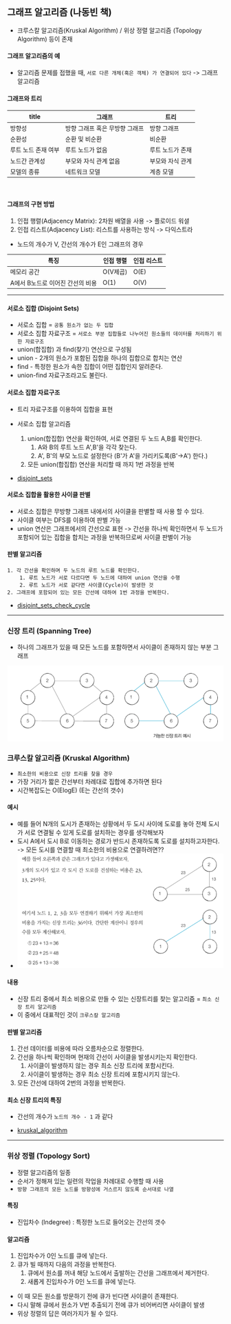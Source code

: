## 그래프 알고리즘 (나동빈 책)

* 크루스칼 알고리즘(Kruskal Algorithm) / 위상 정렬 알고리즘 (Topology Algorithm) 등이 존재

#### 그래프 알고리즘의 예
* 알고리즘 문제를 접했을 때, `서로 다른 개체(혹은 객체) 가 연결되어 있다` -> 그래프 알고리즘

#### 그래프와 트리

| title | 그래프 | 트리 |
| --- | --- | --- | 
| 방향성 | 방향 그래프 혹은 무방향 그래프 | 방향 그래프 |
| 순환성 | 순환 및 비순환  | 비순환 |
| 루트 노드 존재 여부 | 루트 노드가 없음  | 루트 노드가 존재 |
| 노드간 관계성 | 부모와 자식 관계 없음  | 부모와 자식 관계 |
| 모델의 종류 | 네트워크 모델  | 계층 모델 |

<br>

#### 그래프의 구현 방법
1. 인접 행렬(Adjacency Matrix): 2차원 배열을 사용 -> 플로이드 워셜
2. 인접 리스트(Adjacency List): 리스트를 사용하는 방식 -> 다익스트라 

* 노드의 개수가 V, 간선의 개수가 E인 그래프의 경우

| 특징 | 인접 행렬 | 인접 리스트 | 
| --- | --- | --- | 
| 메모리 공간 | O(V제곱) | O(E) | 
| A에서 B노드로 이어진 간선의 비용| O(1) | O(V) | 

<hr>

#### 서로소 집합 (Disjoint Sets)
* 서로소 집합 = `공통 원소가 없는 두 집합`
* 서로소 집합 자료구조 = `서로소 부분 집합들로 나누어진 원소들의 데이터를 처리하기 위한 자료구조`
* union(합집합) 과 find(찾기) 연산으로 구성됨
* union - 2개의 원소가 포함된 집합을 하나의 집합으로 합치는 연산
* find - 특정한 원소가 속한 집합이 어떤 집합인지 알려준다.
* union-find 자료구조라고도 불린다.

#### 서로소 집합 자료구조
* 트리 자료구조를 이용하여 집합을 표현
* 서로소 집합 알고리즘
    1. union(합집합) 연산을 확인하여, 서로 연결된 두 노드 A,B를 확인한다.
        1. A와 B의 루트 노드 A',B'을 각각 찾는다.
        2. A', B'의 부모 노드로 설정한다 (B'가 A'을 가리키도록(B'->A') 한다.)
    2. 모든 union(합집합) 연산을 처리할 때 까지 1번 과정을 반복
    
* [disjoint_sets](../graph/disjoint_sets.py)

#### 서로소 집합을 활용한 사이클 판별
* 서로소 집합은 무방향 그래프 내에서의 사이클을 판별할 때 사용 할 수 있다.
* 사이클 여부는 DFS를 이용하여 판별 가능
* union 연산은 그래프에서의 간선으로 표현 -> 간선을 하나씩 확인하면서 두 노드가 포함되어 있는 집합을 합치는 과정을 반복하므로써 사이클 판별이 가능

#### 판별 알고리즘
    1. 각 간선을 확인하며 두 노드의 루트 노드를 확인한다.
        1. 루트 노드가 서로 다르다면 두 노드에 대하여 union 연산을 수행
        2. 루트 노드가 서로 같다면 사이클(Cycle)이 발생한 것
    2. 그래프에 포함되어 있는 모든 간선에 대하여 1번 과정을 반복한다.

* [disjoint_sets_check_cycle](../graph/disjoint_sets_check_cycle.py)

<hr>

### 신장 트리 (Spanning Tree)
* 하나의 그래프가 있을 때 모든 노드를 포함하면서 사이클이 존재하지 않는 부분 그래프

![spanning_tree.png](spanning_tree.PNG)

### 크루스칼 알고리즘 (Kruskal Algorithm)
* `최소한의 비용으로 신장 트리를 찾을 경우`
* 가장 거리가 짧은 간선부터 차례대로 집합에 추가하면 된다
* 시간복잡도는 O(ElogE) (E는 간선의 갯수)
  
#### 예시
* 예를 들어 N개의 도시가 존재하는 상황에서 두 도시 사이에 도로를 놓아 전체 도시가 서로 연결될 수 있게 도로를 설치하는 경우를 생각해보자
* 도시 A에서 도시 B로 이동하는 경로가 반드시 존재하도록 도로를 설치하고자한다. -> 모든 도시를 연결할 때 최소한의 비용으로 연결하려면??
* ![Kruskal_Sample_Spanning_Tree.png](Kruskal_Sample_Spanning_Tree.PNG)

#### 내용
* 신장 트리 중에서 최소 비용으로 만들 수 있는 신장트리를 찾는 알고리즘 = `최소 신장 트리 알고리즘`
* 이 중에서 대표적인 것이 `크루스칼 알고리즘`

#### 판별 알고리즘
1. 간선 데이터를 비용에 따라 오름차순으로 정렬한다.
2. 간선을 하나씩 확인하며 현재의 간선이 사이클을 발생시키는지 확인한다.
   1. 사이클이 발생하지 않는 경우 최소 신장 트리에 포함시킨다.
   2. 사이클이 발생하는 경우 최소 신장 트리에 포함시키지 않는다.
3. 모든 간선에 대하여 2번의 과정을 반복한다.

#### 최소 신장 트리의 특징
* 간선의 개수가 `노드의 개수 - 1` 과 같다

* [kruskal_algorithm](../graph/kruskal_algorithm.py)

<hr>

### 위상 정렬 (Topology Sort)
* 정렬 알고리즘의 일종
* 순서가 정해져 있는 일련의 작업을 차례대로 수행할 때 사용
* `방향 그래프의 모든 노드를 방향성에 거스르지 않도록 순서대로 나열`

#### 특징
* 진입차수 (Indegree) : 특정한 노드로 들어오는 간선의 갯수

#### 알고리즘
1. 진입차수가 0인 노드를 큐에 넣는다.
2. 큐가 빌 때까지 다음의 과정을 반복한다.
    1. 큐에서 원소를 꺼내 해당 노드에서 출발하는 간선을 그래프에서 제거한다.
    2. 새롭게 진입차수가 0인 노드를 큐에 넣는다.
    
* 이 때 모든 원소를 방문하기 전에 큐가 빈다면 사이클이 존재한다.
* 다시 말해 큐에서 원소가 V번 추출되기 전에 큐가 비어버리면 사이클이 발생 
* 위상 정렬의 답은 여러가지가 될 수 있다.





